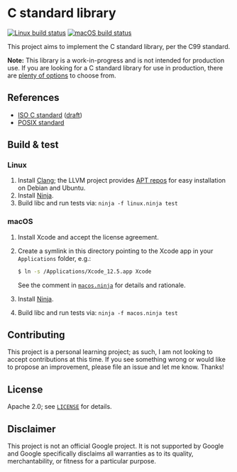 # C standard library

[![Linux build status][linux-ci-badge]][linux-ci-url] [![macOS build status][macos-ci-badge]][macos-ci-url]

[linux-ci-badge]: https://github.com/mbrukman/c-stdlib/actions/workflows/linux.yml/badge.svg?branch=main
[linux-ci-url]: https://github.com/mbrukman/c-stdlib/actions/workflows/linux.yml?query=branch%3Amain
[macos-ci-badge]: https://github.com/mbrukman/c-stdlib/actions/workflows/macos.yml/badge.svg?branch=main
[macos-ci-url]: https://github.com/mbrukman/c-stdlib/actions/workflows/macos.yml?query=branch%3Amain

This project aims to implement the C standard library, per the C99 standard.

**Note:** This library is a work-in-progress and is not intended for production
use. If you are looking for a C standard library for use in production, there
are [plenty of options][c-std-libs] to choose from.

## References

* [ISO C standard][iso-c-std] ([draft][c-std-draft])
* [POSIX standard][posix-std]

## Build & test

### Linux

1. Install [Clang][llvm-download]; the LLVM project provides
   [APT repos][llvm-apt] for easy installation on Debian and Ubuntu.
1. Install [Ninja][ninja].
1. Build libc and run tests via: `ninja -f linux.ninja test`

### macOS

1. Install Xcode and accept the license agreement.
1. Create a symlink in this directory pointing to the Xcode app in your
   `Applications` folder, e.g.:

   ```sh
   $ ln -s /Applications/Xcode_12.5.app Xcode
   ```

   See the comment in [`macos.ninja`](macos.ninja) for details and rationale.

1. Install [Ninja][ninja].
1. Build libc and run tests via: `ninja -f macos.ninja test`

## Contributing

This project is a personal learning project; as such, I am not looking to accept
contributions at this time. If you see something wrong or would like to propose
an improvement, please file an issue and let me know. Thanks!

## License

Apache 2.0; see [`LICENSE`](LICENSE) for details.

## Disclaimer

This project is not an official Google project. It is not supported by Google
and Google specifically disclaims all warranties as to its quality,
merchantability, or fitness for a particular purpose.

[c-std-libs]: https://en.wikipedia.org/wiki/C_standard_library#Implementations
[iso-c-std]: http://www.iso-9899.info/wiki/The_Standard
[c-std-draft]: http://www.open-std.org/jtc1/sc22/wg14/www/docs/n1256.pdf
[posix-std]: https://pubs.opengroup.org/onlinepubs/9699919799/
[llvm-download]: https://releases.llvm.org/download.html
[llvm-apt]: https://apt.llvm.org/
[ninja]: https://github.com/ninja-build/ninja

